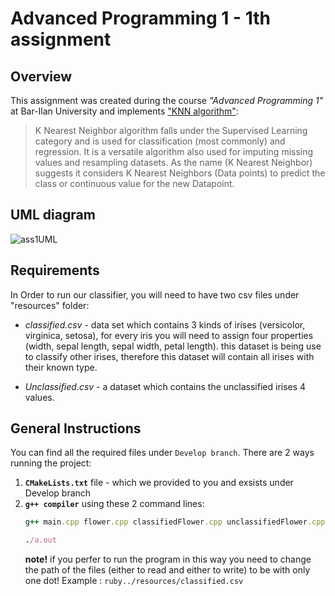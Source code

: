 # Advanced Programming 1 - 1th assignment

## Overview
This assignment was created during the course *"Advanced Programming 1"* at Bar-Ilan University and implements ["KNN algorithm"](https://en.wikipedia.org/wiki/K-nearest_neighbors_algorithm):

>K Nearest Neighbor algorithm falls under the Supervised Learning category and is used for classification (most commonly) and regression. It is a versatile algorithm also used for imputing missing values and resampling datasets. As the name (K Nearest Neighbor) suggests it considers K Nearest Neighbors (Data points) to predict the class or continuous value for the new Datapoint.


## UML diagram
![ass1UML](https://user-images.githubusercontent.com/84286628/128748450-8dc6c3c3-e27c-4e55-97c1-d9eabba910d1.png)

## Requirements
In Order to run our classifier, you will need to have two csv files under "resources" folder:

 - *classified.csv* - data set which contains 3 kinds of irises (versicolor, virginica, setosa), for every iris you will need to assign four properties (width, sepal length, sepal width, petal length). this dataset is being use to classify other irises, therefore this dataset will contain all irises with their known type.

 - *Unclassified.csv* - a dataset which contains the unclassified irises 4 values.

## General Instructions
You can find all the required files under `Develop branch`.
There are 2 ways running the project:
1. **`CMakeLists.txt`** file - which we provided to you and exsists under Develop branch
2. **`g++ compiler`** using these 2 command lines:
    ```ruby
    g++ main.cpp flower.cpp classifiedFlower.cpp unclassifiedFlower.cpp knnGenerate.cpp findFlowerType.cpp CSVHandler.cpp dataHandler.cpp
    ```
    ```ruby
    ./a.out
    ```
    **note!** if you perfer to run the program in this way you need to change the path of the files (either to read and either to write) to be with only one dot!
    Example : ```ruby../resources/classified.csv```
